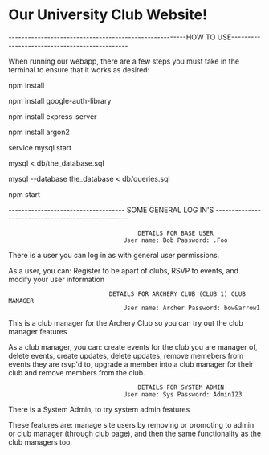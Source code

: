 # Our University Club Website!

-------------------------------------------------------HOW TO USE----------------------------------------------

When running our webapp, there are a few steps you must take in the terminal to ensure that it works as desired:

npm install

npm install google-auth-library

npm install express-server

npm install argon2

service mysql start

mysql < db/the_database.sql

mysql --database the_database < db/queries.sql

npm start

------------------------------------ SOME GENERAL LOG IN'S ---------------------------------------------------

                                        DETAILS FOR BASE USER
                                    User name: Bob Password: .Foo

There is a user you can log in as with general user permissions.

As a user, you can: Register to be apart of clubs, RSVP to events, and modify your user information


                                DETAILS FOR ARCHERY CLUB (CLUB 1) CLUB MANAGER
                                    User name: Archer Password: bow&arrow1

This is a club manager for the Archery Club so you can try out the club manager features

As a club manager, you can: create events for the club you are manager of, delete events, create updates, delete updates, remove memebers from events they are rsvp'd to, upgrade a member into a club manager for their club and remove members from the club.



                                        DETAILS FOR SYSTEM ADMIN
                                    User name: Sys Password: Admin123

There is a System Admin, to try system admin features

These features are: manage site users by removing or promoting to admin or club manager (through club page), and then the same functionality as the club managers too.

